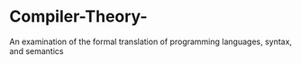 # Compiler-Theory-
An examination of the formal translation of programming languages, syntax, and semantics
